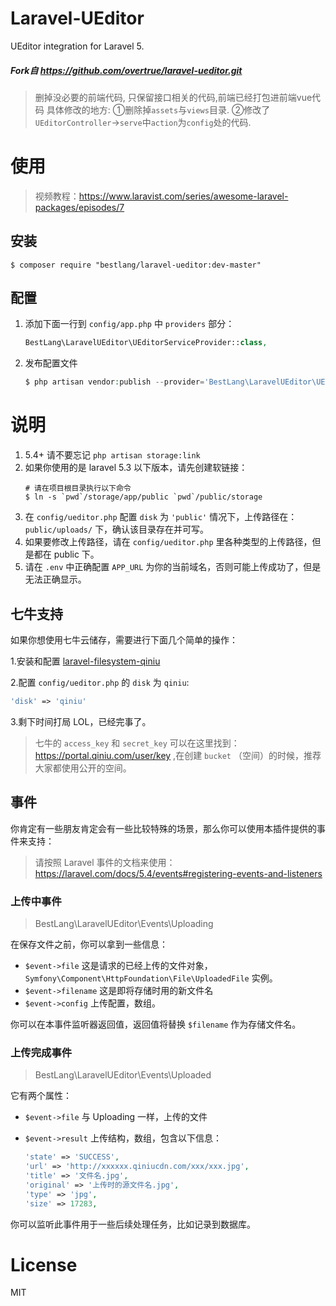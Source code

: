# Laravel-UEditor

UEditor integration for Laravel 5.

##### Fork自 https://github.com/overtrue/laravel-ueditor.git
> 删掉没必要的前端代码, 只保留接口相关的代码,前端已经打包进前端vue代码
> 具体修改的地方:
①删除掉`assets`与`views`目录. 
②修改了`UEditorController`->`serve`中`action`为`config`处的代码.


# 使用

> 视频教程：https://www.laravist.com/series/awesome-laravel-packages/episodes/7

## 安装

```shell
$ composer require "bestlang/laravel-ueditor:dev-master"
```

## 配置

1. 添加下面一行到 `config/app.php` 中 `providers` 部分：

    ```php
    BestLang\LaravelUEditor\UEditorServiceProvider::class,
    ```

2. 发布配置文件

    ```php
    $ php artisan vendor:publish --provider='BestLang\LaravelUEditor\UEditorServiceProvider'
    ```

# 说明

1. 5.4+ 请不要忘记 `php artisan storage:link`
1. 如果你使用的是 laravel 5.3 以下版本，请先创建软链接：
    ```shell
    # 请在项目根目录执行以下命令
    $ ln -s `pwd`/storage/app/public `pwd`/public/storage
    ```
1. 在 `config/ueditor.php` 配置 `disk` 为 `'public'` 情况下，上传路径在：`public/uploads/` 下，确认该目录存在并可写。
1. 如果要修改上传路径，请在 `config/ueditor.php` 里各种类型的上传路径，但是都在 public 下。
1. 请在 `.env` 中正确配置 `APP_URL` 为你的当前域名，否则可能上传成功了，但是无法正确显示。

## 七牛支持

如果你想使用七牛云储存，需要进行下面几个简单的操作：

1.安装和配置 [laravel-filesystem-qiniu](https://github.com/overtrue/laravel-filesystem-qiniu)

2.配置 `config/ueditor.php` 的 `disk` 为 `qiniu`:

```php
'disk' => 'qiniu'
```

3.剩下时间打局 LOL，已经完事了。

> 七牛的 `access_key` 和 `secret_key` 可以在这里找到：https://portal.qiniu.com/user/key ,在创建 `bucket` （空间）的时候，推荐大家都使用公开的空间。

## 事件

你肯定有一些朋友肯定会有一些比较特殊的场景，那么你可以使用本插件提供的事件来支持：

> 请按照 Laravel 事件的文档来使用：
> https://laravel.com/docs/5.4/events#registering-events-and-listeners

### 上传中事件

> BestLang\LaravelUEditor\Events\Uploading

在保存文件之前，你可以拿到一些信息：

- `$event->file` 这是请求的已经上传的文件对象，`Symfony\Component\HttpFoundation\File\UploadedFile` 实例。
- `$event->filename` 这是即将存储时用的新文件名
- `$event->config` 上传配置，数组。

你可以在本事件监听器返回值，返回值将替换 `$filename` 作为存储文件名。

### 上传完成事件

> BestLang\LaravelUEditor\Events\Uploaded

它有两个属性：

- `$event->file` 与 Uploading 一样，上传的文件
- `$event->result` 上传结构，数组，包含以下信息：

   ```php
   'state' => 'SUCCESS',
   'url' => 'http://xxxxxx.qiniucdn.com/xxx/xxx.jpg',
   'title' => '文件名.jpg',
   'original' => '上传时的源文件名.jpg',
   'type' => 'jpg',
   'size' => 17283,
   ```

你可以监听此事件用于一些后续处理任务，比如记录到数据库。

# License

MIT
